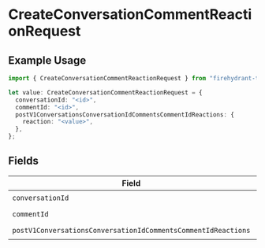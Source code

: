 # CreateConversationCommentReactionRequest

## Example Usage

```typescript
import { CreateConversationCommentReactionRequest } from "firehydrant-typescript-sdk/models/operations";

let value: CreateConversationCommentReactionRequest = {
  conversationId: "<id>",
  commentId: "<id>",
  postV1ConversationsConversationIdCommentsCommentIdReactions: {
    reaction: "<value>",
  },
};
```

## Fields

| Field                                                                                                                                                            | Type                                                                                                                                                             | Required                                                                                                                                                         | Description                                                                                                                                                      |
| ---------------------------------------------------------------------------------------------------------------------------------------------------------------- | ---------------------------------------------------------------------------------------------------------------------------------------------------------------- | ---------------------------------------------------------------------------------------------------------------------------------------------------------------- | ---------------------------------------------------------------------------------------------------------------------------------------------------------------- |
| `conversationId`                                                                                                                                                 | *string*                                                                                                                                                         | :heavy_check_mark:                                                                                                                                               | N/A                                                                                                                                                              |
| `commentId`                                                                                                                                                      | *string*                                                                                                                                                         | :heavy_check_mark:                                                                                                                                               | N/A                                                                                                                                                              |
| `postV1ConversationsConversationIdCommentsCommentIdReactions`                                                                                                    | [components.PostV1ConversationsConversationIdCommentsCommentIdReactions](../../models/components/postv1conversationsconversationidcommentscommentidreactions.md) | :heavy_check_mark:                                                                                                                                               | N/A                                                                                                                                                              |